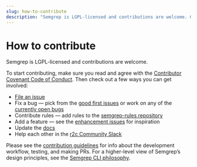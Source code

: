 ```yaml
---
slug: how-to-contribute
description: "Semgrep is LGPL-licensed and contributions are welcome. Get started by filing an issue, fixing a bug, contributing rules to the registry, adding a feature, or updating the docs. You can also contribute by helping others in the r2c Community Slack!"
---
```


# How to contribute

Semgrep is LGPL-licensed and contributions are welcome.

To start contributing, make sure you read and agree with the [Contributor Covenant Code of Conduct](https://github.com/returntocorp/semgrep/blob/develop/CODE_OF_CONDUCT.md).
Then check out a few ways you can get involved:

- [File an issue](https://github.com/returntocorp/semgrep/issues/new/choose)
- Fix a bug — pick from the [good first issues](https://github.com/returntocorp/semgrep/issues?q=is%3Aopen+is%3Aissue+label%3A%22good+first+issue%22) or work on any of the [currently open bugs](https://github.com/returntocorp/semgrep/issues?q=is%3Aopen+is%3Aissue+label%3Abug)
- Contribute rules — add rules to the [semgrep-rules repository](https://github.com/returntocorp/semgrep-rules)
- Add a feature — see the [enhancement issues](https://github.com/returntocorp/semgrep/issues?q=is%3Aopen+is%3Aissue+label%3Aenhancement) for inspiration
- Update the [docs](https://github.com/returntocorp/semgrep-docs)
- Help each other in the [r2c Community Slack](https://r2c.dev/slack)

Please see the [contribution guidelines](contributing-code.md) for info about the development workflow, testing, and making PRs. For a higher-level view of Semgrep’s design principles, see the [Semgrep CLI philosophy](../semgrep-philosophy/).
